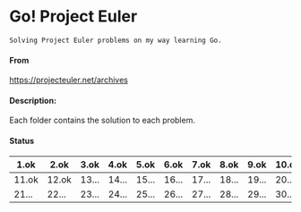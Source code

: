 # Go! Project Euler
    Solving Project Euler problems on my way learning Go.

#### From
https://projecteuler.net/archives

#### Description:
Each folder contains the solution to each problem.

#### Status
| 1.ok  | 2.ok  | 3.ok  | 4.ok  | 5.ok  | 6.ok  | 7.ok  | 8.ok  | 9.ok  | 10.ok |
|-------|-------|-------|-------|-------|-------|-------|-------|-------|-------|
| 11.ok | 12.ok | 13... | 14... | 15... | 16... | 17... | 18... | 19... | 20... |
| 21... | 22... | 23... | 24... | 25... | 26... | 27... | 28... | 29... | 30... |